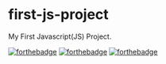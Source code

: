# first-js-project
My First Javascript(JS) Project.

[![forthebadge](https://forthebadge.com/images/badges/made-with-javascript.svg)](https://forthebadge.com)
[![forthebadge](https://img.shields.io/badge/Sushant--Daspute-Patil-orange.svg)](https://forthebadge.com)
[![forthebadge](https://forthebadge.com/images/badges/built-with-love.svg)](https://forthebadge.com)


